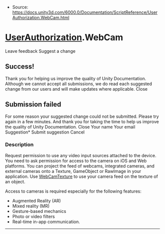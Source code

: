 * Source: https://docs.unity3d.com/6000.0/Documentation/ScriptReference/UserAuthorization.WebCam.html

#  [UserAuthorization](https://docs.unity3d.com/6000.0/Documentation/ScriptReference/UserAuthorization.html).WebCam
Leave feedback
Suggest a change
## Success!
Thank you for helping us improve the quality of Unity Documentation. Although we cannot accept all submissions, we do read each suggested change from our users and will make updates where applicable.
Close
## Submission failed
For some reason your suggested change could not be submitted. Please <a>try again</a> in a few minutes. And thank you for taking the time to help us improve the quality of Unity Documentation.
Close
Your name Your email Suggestion* Submit suggestion
Cancel
### Description
Request permission to use any video input sources attached to the device.
You need to ask permission for access to the camera on iOS and Web platforms. You can project the feed of webcams, integrated cameras, and external cameras onto a Texture, GameObject or RawImage in your application. Use [WebCamTexture](https://docs.unity3d.com/6000.0/Documentation/ScriptReference/WebCamTexture.html) to use your camera feed on the texture of an object.   
  
Access to cameras is required especially for the following features: 
  * Augmented Reality (AR)
  * Mixed reality (MR)
  * Gesture-based mechanics
  * Photo or video filters
  * Real-time in-app communication.


* * *
